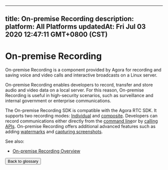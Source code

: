 
---
title: On-premise Recording
description: 
platform: All Platforms
updatedAt: Fri Jul 03 2020 12:47:11 GMT+0800 (CST)
---
# On-premise Recording
On-premise Recording is a component provided by Agora for recording and saving voice and video calls and interactive broadcasts on a Linux server.

On-premise Recording enables developers to record, transfer and store audio and video data on a local server. For this reason, On-premise Recording is useful in high-security scenarios, such as surveillance and internal government or enterprise communications.

The On-premise Recording SDK is compatible with the Agora RTC SDK. It supports two recording modes: [Individual](https://docs.agora.io/en/Recording/recording_individual_mode) and [composite](https://docs.agora.io/en/Recording/recording_composite_mode). Developers can record communications either directly from the [command line](https://docs.agora.io/en/Recording/recording_cmd_cpp?platform=Linux%20CPP)or by [calling APIs](https://docs.agora.io/en/Recording/recording_api_cpp?platform=Linux). On-premise Recording offers additional advanced features such as adding [watermarks](https://docs.agora.io/en/Recording/recording_watermark_cpp) and [capturing screenshots](https://docs.agora.io/en/Recording/recording_screen_capture).

<div class="alert info">See also:<ul><li><a href="https://docs.agora.io/en/Recording/product_recording">On-premise Recording Overview</a></li></ul></div>

<a href="../../en/Agora%20Platform/terms.md"><button>Back to glossary</button></a>
